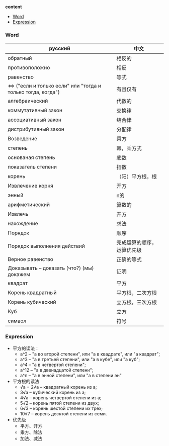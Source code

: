 **content**

- [Word](#word)
- [Expression](#expression)

### Word

| русский                                                      | 中文            |
|--------------------------------------------------------------|---------------|
| обратный                                                     | 相反的           |
| противоположно                                               | 相反            |
| равенство                                                    | 等式            |
| ⇔ \("если и только если" или "тогда и только тогда, когда"\) | 有且仅有          |
| алгебраический                                               | 代数的           |
| коммутативный закон                                          | 交换律           |
| ассоциативный закон                                          | 结合律           |
| дистрибутивный закон                                         | 分配律           |
| Возведение                                                   | 乘方            |
| степень                                                      | 幂，乘方式         |
| основаная степень                                            | 底数            |
| показатель степени                                           | 指数            |
| корень                                                       | （阳）平方根，根        |
| Извлечение корня                                             | 开方            |
| энный                                                        | n的            |
| арифметический                                               | 算数的           |
| Извлечь                                                      | 开方            |
| нахождение                                                   | 求法            |
| Порядок                                                      | 顺序            |
| Порядок выполнения действий                                  | 完成运算的顺序，运算优先级 |
| Верное равенство                                             | 正确的等式         |
| Доказывать – доказать \(что?\) \(мы\) докажем                | 证明            |
| квадрат                                                      | 平方            |
| Корень квадратный                                            | 平方根，二次方根      |
| Корень кубический                                            | 立方根，三次方根      |
| Куб                                                          | 立方            |
| символ                                                       | 符号            |

### Expression
- 平方的读法：
  - а^2 – "а во второй степени", или "а в квадрате", или "а квадрат"; 
  - а^3 – "а в третьей степени", или "а в кубе", или "а куб"; 
  - а^4 – "а в четвертой степени"; 
  - а^12 – "а в двенадцатой степени"; 
  - а^n – "а в энной степени", или "а в степени эн"
- 平方根的读法
  - √a = 2√a – квадратный корень из a; 
  - 3√a – кубический корень из а; 
  - 4√a – корень четвертой степени из а; 
  - 5√2 – корень пятой степени из двух; 
  - 6√3 – корень шестой степени их трех; 
  - 10√7 – корень десятой степени из семи.
- 优先级
  - 平方、开方
  - 乘方、除法
  - 加法、减法